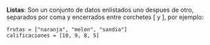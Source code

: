 **Listas**: Son un conjunto de datos enlistados uno despues de otro, separados por coma y encerrados entre corchetes \[ y \], por ejemplo:

```
frutas = ["naranja", "melon", "sandia"]
calificaciones = [10, 9, 8, 5]
```





